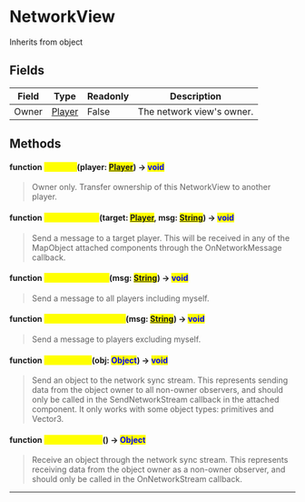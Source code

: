 # NetworkView
Inherits from object
## Fields
|Field|Type|Readonly|Description|
|---|---|---|---|
|Owner|[Player](../objects/Player.md)|False|The network view's owner.|
## Methods
#### function <mark style="color:yellow;">Transfer</mark>(player: <mark style="color:blue;">[Player](../objects/Player.md)</mark>) -> <mark style="color:blue;">void</mark>
> Owner only. Transfer ownership of this NetworkView to another player.

#### function <mark style="color:yellow;">SendMessage</mark>(target: <mark style="color:blue;">[Player](../objects/Player.md)</mark>, msg: <mark style="color:blue;">[String](../static/String.md)</mark>) -> <mark style="color:blue;">void</mark>
> Send a message to a target player. This will be received in any of the MapObject attached components through the OnNetworkMessage callback.

#### function <mark style="color:yellow;">SendMessageAll</mark>(msg: <mark style="color:blue;">[String](../static/String.md)</mark>) -> <mark style="color:blue;">void</mark>
> Send a message to all players including myself.

#### function <mark style="color:yellow;">SendMessageOthers</mark>(msg: <mark style="color:blue;">[String](../static/String.md)</mark>) -> <mark style="color:blue;">void</mark>
> Send a message to players excluding myself.

#### function <mark style="color:yellow;">SendStream</mark>(obj: <mark style="color:blue;">Object</mark>) -> <mark style="color:blue;">void</mark>
> Send an object to the network sync stream.             This represents sending data from the object owner to all non-owner observers,             and should only be called in the SendNetworkStream callback in the attached component.             It only works with some object types: primitives and Vector3.

#### function <mark style="color:yellow;">ReceiveStream</mark>() -> <mark style="color:blue;">Object</mark>
> Receive an object through the network sync stream.             This represents receiving data from the object owner as a non-owner observer,             and should only be called in the OnNetworkStream callback.


---


